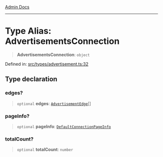 [Admin Docs](/)

***

# Type Alias: AdvertisementsConnection

> **AdvertisementsConnection**: `object`

Defined in: [src/types/advertisement.ts:32](https://github.com/PalisadoesFoundation/talawa-admin/blob/main/src/types/advertisement.ts#L32)

## Type declaration

### edges?

> `optional` **edges**: [`AdvertisementEdge`](AdvertisementEdge.md)[]

### pageInfo?

> `optional` **pageInfo**: [`DefaultConnectionPageInfo`](../../pagination/type-aliases/DefaultConnectionPageInfo.md)

### totalCount?

> `optional` **totalCount**: `number`
